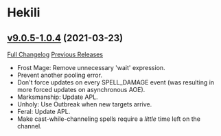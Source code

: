 # Hekili

## [v9.0.5-1.0.4](https://github.com/Hekili/hekili/tree/v9.0.5-1.0.4) (2021-03-23)
[Full Changelog](https://github.com/Hekili/hekili/compare/v9.0.5-1.0.3...v9.0.5-1.0.4) [Previous Releases](https://github.com/Hekili/hekili/releases)

- Frost Mage:  Remove unnecessary 'wait' expression.  
- Prevent another pooling error.  
- Don't force updates on every SPELL\_DAMAGE event (was resulting in more forced updates on asynchronous AOE).  
- Marksmanship:  Update APL.  
- Unholy:  Use Outbreak when new targets arrive.  
- Feral:  Update APL.  
- Make cast-while-channeling spells require a *little* time left on the channel.  
